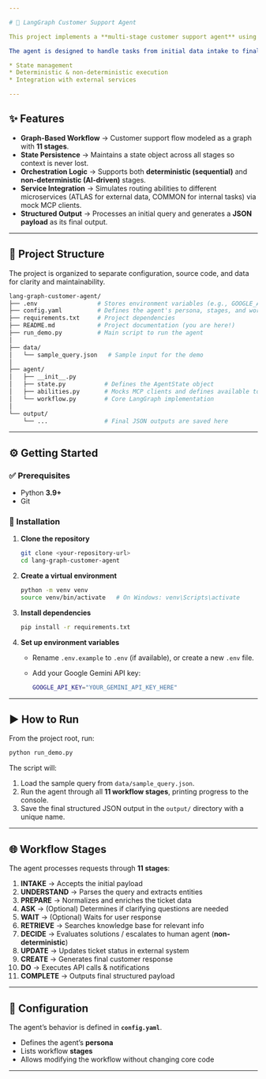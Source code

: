 ```yaml
---

# 🤖 LangGraph Customer Support Agent

This project implements a **multi-stage customer support agent** using **LangGraph**. It models a complex support workflow as a graph, where each node represents a distinct stage in the process.

The agent is designed to handle tasks from initial data intake to final resolution, demonstrating:

* State management
* Deterministic & non-deterministic execution
* Integration with external services

---
```


## ✨ Features

* **Graph-Based Workflow** → Customer support flow modeled as a graph with **11 stages**.
* **State Persistence** → Maintains a state object across all stages so context is never lost.
* **Orchestration Logic** → Supports both **deterministic (sequential)** and **non-deterministic (AI-driven)** stages.
* **Service Integration** → Simulates routing abilities to different microservices (ATLAS for external data, COMMON for internal tasks) via mock MCP clients.
* **Structured Output** → Processes an initial query and generates a **JSON payload** as its final output.

---

## 📂 Project Structure

The project is organized to separate configuration, source code, and data for clarity and maintainability.

```bash
lang-graph-customer-agent/
├── .env                 # Stores environment variables (e.g., GOOGLE_API_KEY)
├── config.yaml          # Defines the agent's persona, stages, and workflow
├── requirements.txt     # Project dependencies
├── README.md            # Project documentation (you are here!)
├── run_demo.py          # Main script to run the agent
│
├── data/
│   └── sample_query.json   # Sample input for the demo
│
├── agent/
│   ├── __init__.py
│   ├── state.py           # Defines the AgentState object
│   ├── abilities.py       # Mocks MCP clients and defines available tools
│   └── workflow.py        # Core LangGraph implementation
│
└── output/
    └── ...                # Final JSON outputs are saved here
```

---

## ⚙️ Getting Started

### ✅ Prerequisites

* Python **3.9+**
* Git

### 🔧 Installation

1. **Clone the repository**

   ```bash
   git clone <your-repository-url>
   cd lang-graph-customer-agent
   ```

2. **Create a virtual environment**

   ```bash
   python -m venv venv
   source venv/bin/activate   # On Windows: venv\Scripts\activate
   ```

3. **Install dependencies**

   ```bash
   pip install -r requirements.txt
   ```

4. **Set up environment variables**

   * Rename `.env.example` to `.env` (if available), or create a new `.env` file.
   * Add your Google Gemini API key:

     ```bash
     GOOGLE_API_KEY="YOUR_GEMINI_API_KEY_HERE"
     ```

---

## ▶️ How to Run

From the project root, run:

```bash
python run_demo.py
```

The script will:

1. Load the sample query from `data/sample_query.json`.
2. Run the agent through all **11 workflow stages**, printing progress to the console.
3. Save the final structured JSON output in the `output/` directory with a unique name.

---

## 🌐 Workflow Stages

The agent processes requests through **11 stages**:

1. **INTAKE** → Accepts the initial payload
2. **UNDERSTAND** → Parses the query and extracts entities
3. **PREPARE** → Normalizes and enriches the ticket data
4. **ASK** → (Optional) Determines if clarifying questions are needed
5. **WAIT** → (Optional) Waits for user response
6. **RETRIEVE** → Searches knowledge base for relevant info
7. **DECIDE** → Evaluates solutions / escalates to human agent (**non-deterministic**)
8. **UPDATE** → Updates ticket status in external system
9. **CREATE** → Generates final customer response
10. **DO** → Executes API calls & notifications
11. **COMPLETE** → Outputs final structured payload

---

## 📜 Configuration

The agent’s behavior is defined in **`config.yaml`**.

* Defines the agent’s **persona**
* Lists workflow **stages**
* Allows modifying the workflow without changing core code

---

